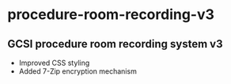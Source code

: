 # procedure-room-recording-v3
## GCSI procedure room recording system v3
- Improved CSS styling
- Added 7-Zip encryption mechanism
